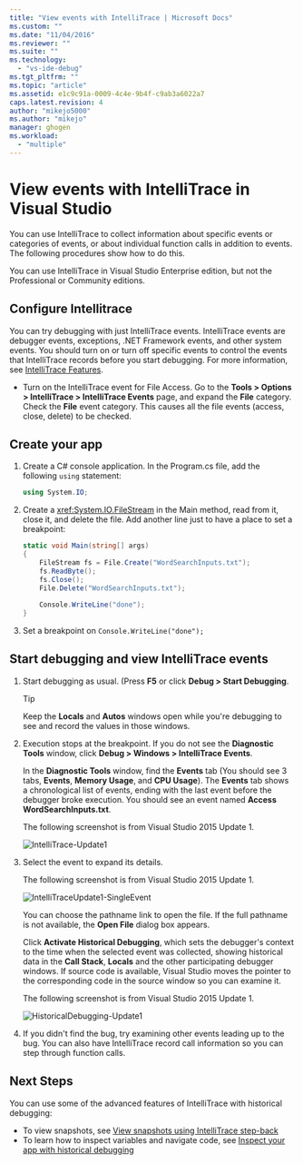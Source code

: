 ```yaml
---
title: "View events with IntelliTrace | Microsoft Docs"
ms.custom: ""
ms.date: "11/04/2016"
ms.reviewer: ""
ms.suite: ""
ms.technology: 
  - "vs-ide-debug"
ms.tgt_pltfrm: ""
ms.topic: "article"
ms.assetid: e1c9c91a-0009-4c4e-9b4f-c9ab3a6022a7
caps.latest.revision: 4
author: "mikejo5000"
ms.author: "mikejo"
manager: ghogen
ms.workload: 
  - "multiple"
---
```

# View events with IntelliTrace in Visual Studio
You can use IntelliTrace to collect information about specific events or categories of events, or about individual function calls in addition to events. The following procedures show how to do this.  
  
 You can use IntelliTrace in Visual Studio Enterprise edition, but not the Professional or Community editions.  
  
##  <a name="GettingStarted"></a> Configure Intellitrace  
 You can try debugging with just IntelliTrace events. IntelliTrace events are debugger events, exceptions, .NET Framework events, and other system events. You should turn on or turn off specific events to control the events that IntelliTrace records before you start debugging. For more information, see [IntelliTrace Features](../debugger/intellitrace-features.md).  
  
 - Turn on the IntelliTrace event for File Access. Go to the **Tools > Options > IntelliTrace > IntelliTrace Events** page, and expand the **File** category. Check the **File** event category. This causes all the file events (access, close, delete) to be checked.

## Create your app
  
1.  Create a C# console application. In the Program.cs file, add the following `using` statement:  
  
    ```csharp  
    using System.IO;  
    ```  
  
2.  Create a <xref:System.IO.FileStream> in the Main method, read from it, close it, and delete the file. Add another line just to have a place to set a breakpoint:  
  
    ```csharp  
    static void Main(string[] args)  
    {  
        FileStream fs = File.Create("WordSearchInputs.txt");  
        fs.ReadByte();  
        fs.Close();  
        File.Delete("WordSearchInputs.txt");  
  
        Console.WriteLine("done");  
    }  
    ```  
  
3.  Set a breakpoint on `Console.WriteLine("done");`  

## Start debugging and view IntelliTrace events
  
1.  Start debugging as usual. (Press **F5** or click **Debug > Start Debugging**.  
  
    > [!TIP]
    >  Keep the **Locals** and **Autos** windows open while you're debugging to see and record the values in those windows.  
  
2.  Execution stops at the breakpoint. If you do not see the **Diagnostic Tools** window, click **Debug > Windows > IntelliTrace Events**.  
  
     In the **Diagnostic Tools** window, find the **Events** tab (You should see 3 tabs, **Events**, **Memory Usage**, and **CPU Usage**). The **Events** tab shows a chronological list of events, ending with the last event before the debugger broke execution. You should see an event named **Access WordSearchInputs.txt**.  
  
     The following screenshot is from Visual Studio 2015 Update 1.  
  
     ![IntelliTrace&#45;Update1](../debugger/media/intellitrace-update1.png "IntelliTrace-Update1")  
  
3.  Select the event to expand its details.  
  
     The following screenshot is from Visual Studio 2015 Update 1.  
  
     ![IntelliTraceUpdate1&#45;SingleEvent](../debugger/media/intellitraceupdate1-singleevent.png "IntelliTraceUpdate1-SingleEvent")  
  
     You can choose the pathname link to open the file. If the full pathname is not available, the **Open File** dialog box appears.  
  
     Click **Activate Historical Debugging**, which sets the debugger's context to the time when the selected event was collected, showing historical data in the **Call Stack**, **Locals** and the other participating debugger windows. If source code is available, Visual Studio moves the pointer to the corresponding code in the source window so you can examine it.  
  
     The following screenshot is from Visual Studio 2015 Update 1.  
  
     ![HistoricalDebugging&#45;Update1](../debugger/media/historicaldebugging-update1.png "HistoricalDebugging-Update1")  
  
4.  If you didn't find the bug, try examining other events leading up to the bug. You can also have IntelliTrace record call information so you can step through function calls. 
  
## Next Steps

You can use some of the advanced features of IntelliTrace with historical debugging:

 - To view snapshots, see [View snapshots using IntelliTrace step-back](../debugger/how-to-use-intellitrace-step-back.md)
 - To learn how to inspect variables and navigate code, see [Inspect your app with historical debugging](../debugger/historical-debugging-inspect-app.md)